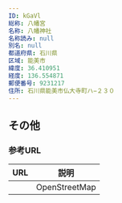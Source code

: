 ```yaml
---
ID: kGaVl
総称: 八幡宮
名称: 八幡神社
名称読み: null
別名: null
都道府県: 石川県
区域: 能美市
緯度: 36.410951
経度: 136.554871
郵便番号: 9231217
住所: 石川県能美市仏大寺町ハ−２３０
---
```


## その他

### 参考URL

| URL | 説明          |
| --- | ------------- |
|     | OpenStreetMap |
